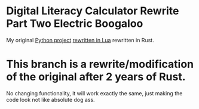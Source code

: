 # Digital Literacy Calculator Rewrite Part Two Electric Boogaloo
My original [Python project](https://github.com/JustASpeedrunner/DigitalLiteracyCalculator) [rewritten in Lua](https://github.com/JustASpeedrunner/DigitalLiteracyCalculatorRewrite) rewritten in Rust.

# This branch is a rewrite/modification of the original after 2 years of Rust.
No changing functionality, it will work exactly the same, just making the code look not like absolute dog ass.